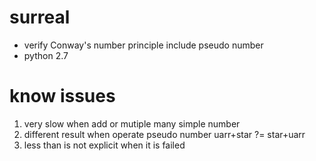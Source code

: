 
# surreal

* verify Conway's number principle include pseudo number
* python 2.7

# know issues
1. very slow when add or mutiple many simple number
2. different result when operate pseudo number
uarr+star ?= star+uarr
3. less than is not explicit when it is failed
